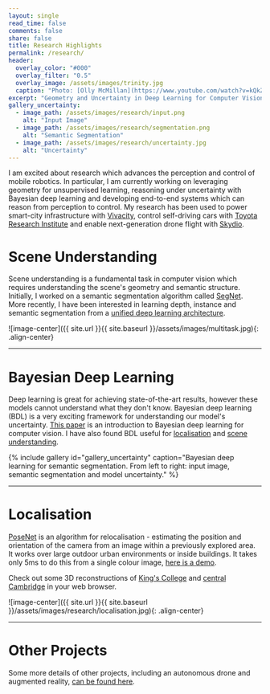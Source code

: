 ```yaml
---
layout: single
read_time: false
comments: false
share: false
title: Research Highlights
permalink: /research/
header:
  overlay_color: "#000"
  overlay_filter: "0.5"
  overlay_image: /assets/images/trinity.jpg
  caption: "Photo: [Olly McMillan](https://www.youtube.com/watch?v=kQkZeXHfgwA&t=1s)"
excerpt: "Geometry and Uncertainty in Deep Learning for Computer Vision<br><br><br>"
gallery_uncertainty:
  - image_path: /assets/images/research/input.png
    alt: "Input Image"
  - image_path: /assets/images/research/segmentation.png
    alt: "Semantic Segmentation"
  - image_path: /assets/images/research/uncertainty.jpg
    alt: "Uncertainty"
---
```


I am excited about research which advances the perception and control of mobile robotics.
In particular, I am currently working on leveraging geometry for unsupervised learning, reasoning under uncertainty with Bayesian deep learning and developing end-to-end systems which can reason from perception to control. 
My research has been used to power smart-city infrastructure with [Vivacity](http://www.vivacitylabs.com/), control self-driving cars with [Toyota Research Institute](http://www.tri.global/) and enable next-generation drone flight with [Skydio](https://www.skydio.com/).

# Scene Understanding

Scene understanding is a fundamental task in computer vision which requires understanding the scene's geometry and semantic structure.
Initially, I worked on a semantic segmentation algorithm called [SegNet](http://mi.eng.cam.ac.uk/projects/segnet/).
More recently, I have been interested in learning depth, instance and semantic segmentation from a [unified deep learning architecture](https://arxiv.org/pdf/1705.07115.pdf).

![image-center]({{ site.url }}{{ site.baseurl }}/assets/images/multitask.jpg){: .align-center}

---

# Bayesian Deep Learning

Deep learning is great for achieving state-of-the-art results, however these models cannot understand what they don't know.
Bayesian deep learning (BDL) is a very exciting framework for understanding our model's uncertainty.
[This paper](https://arxiv.org/pdf/1703.04977.pdf) is an introduction to Bayesian deep learning for computer vision. 
I have also found BDL useful for [localisation](http://arxiv.org/abs/1509.05909) and [scene understanding](http://arxiv.org/abs/1511.02680).

{% include gallery id="gallery_uncertainty" caption="Bayesian deep learning for semantic segmentation. From left to right: input image, semantic segmentation and model uncertainty." %}

---

# Localisation

[PoseNet](http://www.cv-foundation.org/openaccess/content_iccv_2015/papers/Kendall_PoseNet_A_Convolutional_ICCV_2015_paper.pdf) is an algorithm for relocalisation - 
estimating the position and orientation of the camera from an image within a previously explored area. 
It works over large outdoor urban environments or inside buildings. 
It takes only 5ms to do this from a single colour image, [here is a demo](http://mi.eng.cam.ac.uk/projects/relocalisation/).

Check out some 3D reconstructions of [King's College](http://mi.eng.cam.ac.uk/~agk34/map.html) and [central Cambridge](http://mi.eng.cam.ac.uk/~agk34/viewer.html) in your web browser.

![image-center]({{ site.url }}{{ site.baseurl }}/assets/images/research/localisation.jpg){: .align-center}

---

# Other Projects

Some more details of other projects, including an autonomous drone and augmented reality, [can be found here](/other_projects/).
